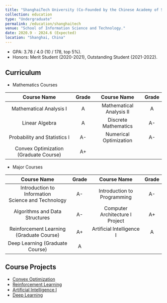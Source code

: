 ```yaml
---
title: "ShanghaiTech University (Co-Founded by the Chinese Academy of Sciences)"
collection: education
type: "Undergraduate"
permalink: /education/shanghaitech
venue: "School of Information Science and Technology."
date: 2020.9 - 2024.6 (Expected)
location: "Shanghai, China"
---
```

* GPA: 3.78 / 4.0 (10 / 178, top 5%).
* Honors: Merit Student (2020-2021), Outstanding Student (2021-2022).

## Curriculum

* Mathematics Courses

|              Course Name              | Grade |       Course Name       | Grade |
| :-----------------------------------: | :---: | :----------------------: | :---: |
|        Mathematical Analysis I        |   A   | Mathematical Analysis II |   A   |
|            Linear Algebra            |   A   |   Discrete Mathematics   |  A-  |
|     Probability and Statistics I     |  A-  |  Numerical Optimization  |  A-  |
| Convex Optimization (Graduate Course) |  A+  |                          |      |

* Major Courses

|                       Course Name                       | Grade |           Course Name           | Grade |
| :-----------------------------------------------------: | :---: | :-----------------------------: | :---: |
| Introduction to Information<br />Science and Technology |  A-  |   Introduction to Programming   |  A-  |
|             Algorithms and Data Structures             |  A-  | Computer Architecture I Project |  A+  |
|        Reinforcement Learning (Graduate Course)        |  A+  |    Artificial Intelligence I    |   A   |
|             Deep Learning (Graduate Course)             |   A   |                                |      |

## Course Projects

* [Convex Optimization]()
* [Reinforcement Learning]()
* [Artificial Intelligence I]()
* [Deep Learning]()
